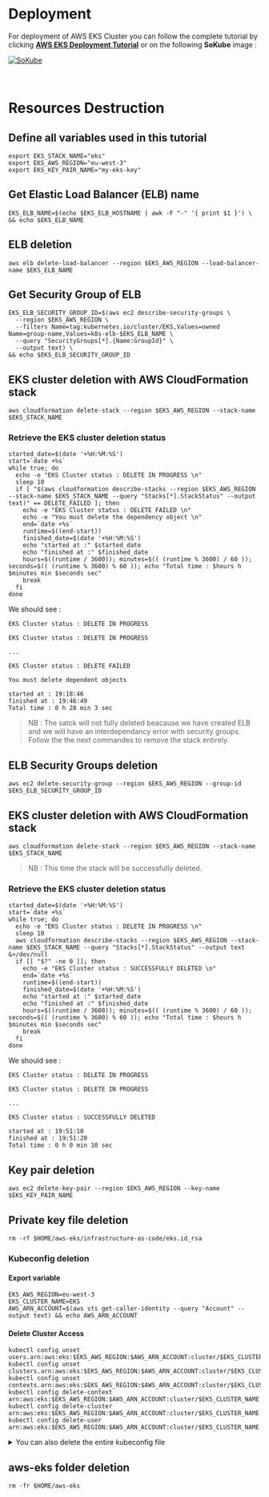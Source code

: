 
# Deployment 

For deployment of AWS EKS Cluster you can follow the complete tutorial by clicking **[AWS EKS Deployment Tutorial](https://www.sokube.ch/post/aws-kubernetes-aws-elastic-kubernetes-service-eks)** or on the following **SoKube** image : 

[![SoKube](https://user-images.githubusercontent.com/58267422/95017213-6c5f3680-0658-11eb-8bda-9d8e5f986bcf.png)](https://www.sokube.ch/post/aws-kubernetes-aws-elastic-kubernetes-service-eks)

<br>

# Resources Destruction 

## Define all variables used in this tutorial 

```shell
export EKS_STACK_NAME="eks"
export EKS_AWS_REGION="eu-west-3"
export EKS_KEY_PAIR_NAME="my-eks-key"
```

## Get Elastic Load Balancer (ELB) name

```shell
EKS_ELB_NAME=$(echo $EKS_ELB_HOSTNAME | awk -F "-" '{ print $1 }') \
&& echo $EKS_ELB_NAME
```

## ELB deletion

```shell
aws elb delete-load-balancer --region $EKS_AWS_REGION --load-balancer-name $EKS_ELB_NAME
```

## Get Security Group of ELB

```shell
EKS_ELB_SECURITY_GROUP_ID=$(aws ec2 describe-security-groups \
  --region $EKS_AWS_REGION \
  --filters Name=tag:kubernetes.io/cluster/EKS,Values=owned Name=group-name,Values=k8s-elb-$EKS_ELB_NAME \
  --query "SecurityGroups[*].{Name:GroupId}" \
  --output text) \
&& echo $EKS_ELB_SECURITY_GROUP_ID
```

## EKS cluster deletion with AWS CloudFormation stack

```shell
aws cloudformation delete-stack --region $EKS_AWS_REGION --stack-name $EKS_STACK_NAME
```

### Retrieve the EKS cluster deletion status  

```shell
started_date=$(date '+%H:%M:%S')
start=`date +%s`
while true; do 
  echo -e "EKS Cluster status : DELETE IN PROGRESS \n"
  sleep 10
  if [ "$(aws cloudformation describe-stacks --region $EKS_AWS_REGION --stack-name $EKS_STACK_NAME --query "Stacks[*].StackStatus" --output text)" == DELETE_FAILED ]; then
    echo -e "EKS Cluster status : DELETE FAILED \n"
    echo -e "You must delete the dependency object \n"
    end=`date +%s`
    runtime=$((end-start))
    finished_date=$(date '+%H:%M:%S')
    echo "started at :" $started_date 
    echo "finished at :" $finished_date
    hours=$((runtime / 3600)); minutes=$(( (runtime % 3600) / 60 )); seconds=$(( (runtime % 3600) % 60 )); echo "Total time : $hours h $minutes min $seconds sec"
    break
  fi
done
```

We should see : 

```shell
EKS Cluster status : DELETE IN PROGRESS

EKS Cluster status : DELETE IN PROGRESS

... 

EKS Cluster status : DELETE FAILED 

You must delete dependent objects

started at : 19:18:46
finished at : 19:46:49
Total time : 0 h 28 min 3 sec
```

> NB : The satck will not fully deleted beacause we have created ELB and we will have an interdependancy error with security groups. Follow the the next commandes 
to remove the stack entirely.


## ELB Security Groups deletion

```shell
aws ec2 delete-security-group --region $EKS_AWS_REGION --group-id $EKS_ELB_SECURITY_GROUP_ID
```

## EKS cluster deletion with AWS CloudFormation stack

```shell
aws cloudformation delete-stack --region $EKS_AWS_REGION --stack-name $EKS_STACK_NAME
```

> NB : This time the stack will be successfully deleted.

### Retrieve the EKS cluster deletion status

```shell
started_date=$(date '+%H:%M:%S')
start=`date +%s`
while true; do 
  echo -e "EKS Cluster status : DELETE IN PROGRESS \n"
  sleep 10
  aws cloudformation describe-stacks --region $EKS_AWS_REGION --stack-name $EKS_STACK_NAME --query "Stacks[*].StackStatus" --output text &>/dev/null
  if [[ "$?" -ne 0 ]]; then
    echo -e "EKS Cluster status : SUCCESSFULLY DELETED \n"
    end=`date +%s`
    runtime=$((end-start))
    finished_date=$(date '+%H:%M:%S')
    echo "started at :" $started_date 
    echo "finished at :" $finished_date
    hours=$((runtime / 3600)); minutes=$(( (runtime % 3600) / 60 )); seconds=$(( (runtime % 3600) % 60 )); echo "Total time : $hours h $minutes min $seconds sec"
    break
  fi
done
```

We should see :

```shell
EKS Cluster status : DELETE IN PROGRESS 

EKS Cluster status : DELETE IN PROGRESS 

...

EKS Cluster status : SUCCESSFULLY DELETED 

started at : 19:51:10
finished at : 19:51:20
Total time : 0 h 0 min 10 sec
```

## Key pair deletion

```shell
aws ec2 delete-key-pair --region $EKS_AWS_REGION --key-name $EKS_KEY_PAIR_NAME
```

## Private key file deletion

```shell
rm -rf $HOME/aws-eks/infrastructure-as-code/eks.id_rsa
```

### Kubeconfig deletion

#### Export variable

```shell
EKS_AWS_REGION=eu-west-3
EKS_CLUSTER_NAME=EKS
AWS_ARN_ACCOUNT=$(aws sts get-caller-identity --query "Account" --output text) && echo AWS_ARN_ACCOUNT
```

#### Delete Cluster Access

```shell
kubectl config unset users.arn:aws:eks:$EKS_AWS_REGION:$AWS_ARN_ACCOUNT:cluster/$EKS_CLUSTER_NAME
kubectl config unset clusters.arn:aws:eks:$EKS_AWS_REGION:$AWS_ARN_ACCOUNT:cluster/$EKS_CLUSTER_NAME
kubectl config unset contexts.arn:aws:eks:$EKS_AWS_REGION:$AWS_ARN_ACCOUNT:cluster/$EKS_CLUSTER_NAME
kubectl config delete-context arn:aws:eks:$EKS_AWS_REGION:$AWS_ARN_ACCOUNT:cluster/$EKS_CLUSTER_NAME
kubectl config delete-cluster arn:aws:eks:$EKS_AWS_REGION:$AWS_ARN_ACCOUNT:cluster/$EKS_CLUSTER_NAME
kubectl config delete-user arn:aws:eks:$EKS_AWS_REGION:$AWS_ARN_ACCOUNT:cluster/$EKS_CLUSTER_NAME
```

<details>
<summary>You can also delete the entire kubeconfig file</summary>

**Warning : if you have other cluster avoid using this command**

```shell
rm -fr $HOME/.kube/config
```
</details>

## aws-eks folder deletion

```shell
rm -fr $HOME/aws-eks
```

